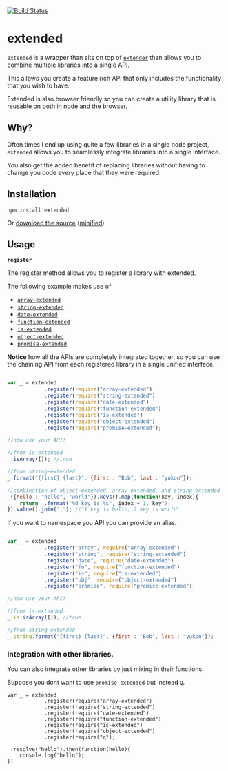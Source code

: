 [![Build Status](https://travis-ci.org/doug-martin/extended.png?branch=master)](undefined)

# extended

`extended` is a wrapper than sits on top of [`extender`](https://github.com/doug-martin/extender) than allows you to combine multiple libraries into a single API.

This allows you create a feature rich API that only includes the functionality that you wish to have.

Extended is also browser friendly so you can create a utility library that is reusable on both in node and the browser.

## Why?

Often times I end up using quite a few libraries in a single node project, `extended` allows you to seamlessly integrate libraries into a single interface.

You also get the added benefit of replacing libraries without having to change you code every place that they were required.


## Installation

```
npm install extended
```

Or [download the source](https://raw.github.com/doug-martin/extended/master/index.js) ([minified](https://raw.github.com/doug-martin/extended/master/extended.min.js))

## Usage


**`register`**

The register method allows you to register a library with extended.

The following example makes use of

* [`array-extended`](https://github.com/doug-martin/array-extended)
* [`string-extended`](https://github.com/doug-martin/array-extended)
* [`date-extended`](https://github.com/doug-martin/array-extended)
* [`function-extended`](https://github.com/doug-martin/array-extended)
* [`is-extended`](https://github.com/doug-martin/array-extended)
* [`object-extended`](https://github.com/doug-martin/array-extended)
* [`promise-extended`](https://github.com/doug-martin/array-extended)


**Notice** how all the APIs are completely integrated together, so you can use the chaining API from each registered library in a single unified interface.

```javascript

var _ = extended
            .register(require("array-extended")
            .register(require("string-extended")
            .register(require("date-extended")
            .register(require("function-extended")
            .register(require("is-extended")
            .register(require("object-extended")
            .register(require("promise-extended");

//now use your API!

//from is-extended
_.isArray([]); //true

//from string-extended
_.format("{first} {last}", {first : "Bob", last : "yukon"});

//combination of object-extended, array-extended, and string-extended
_({hello : "hello", "world"}).keys().map(function(key, index){
    return _.format("%d key is %s", index + 1, key");
}).value().join(";"); //"1 key is hello; 2 key is world"


```

If you want to namespace you API you can provide an alias.



```javascript

var _ = extended
            .register("array", require("array-extended")
            .register("string", require("string-extended")
            .register("date", require("date-extended")
            .register("fn", require("function-extended")
            .register("is", require("is-extended")
            .register("obj", require("object-extended")
            .register("promise", require("promise-extended");

//now use your API!

//from is-extended
_.is.isArray([]); //true

//from string-extended
_.string.format("{first} {last}", {first : "Bob", last : "yukon"});

```

### Integration with other libraries.

You can also integrate other libraries by just mixing in their functions.

Suppose you dont want to use `promise-extended` but instead `Q`.

```
var _ = extended
            .register(require("array-extended")
            .register(require("string-extended")
            .register(require("date-extended")
            .register(require("function-extended")
            .register(require("is-extended")
            .register(require("object-extended")
            .register(require("q");

_.resolve("hello").then(function(hello){
    console.log("hello");
})
```







